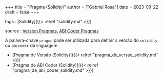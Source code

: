 +++
title = "Pragma (Solidity)"
author = ["Gabriel Rosa"]
date = 2023-09-22
draft = false
+++

tags
: [Solidity]({{< relref "solidity.md" >}})

source
: [Version Pragmas](https://docs.soliditylang.org/en/v0.8.21/layout-of-source-files.html#version-pragma), [ABI Coder Pragmas](https://docs.soliditylang.org/en/v0.8.21/layout-of-source-files.html#abi-coder-pragma)

A palavra-chave `pragma` pode ser utilizada para definir a versão do `solidity` ou `abicoder` da linguagem:

-   [Pragma de Versão (Solidity)]({{< relref "pragma_de_versao_solidity.md" >}})
-   [Pragma de ABI Coder (Solidity)]({{< relref "pragma_de_abi_coder_solidity.md" >}})
